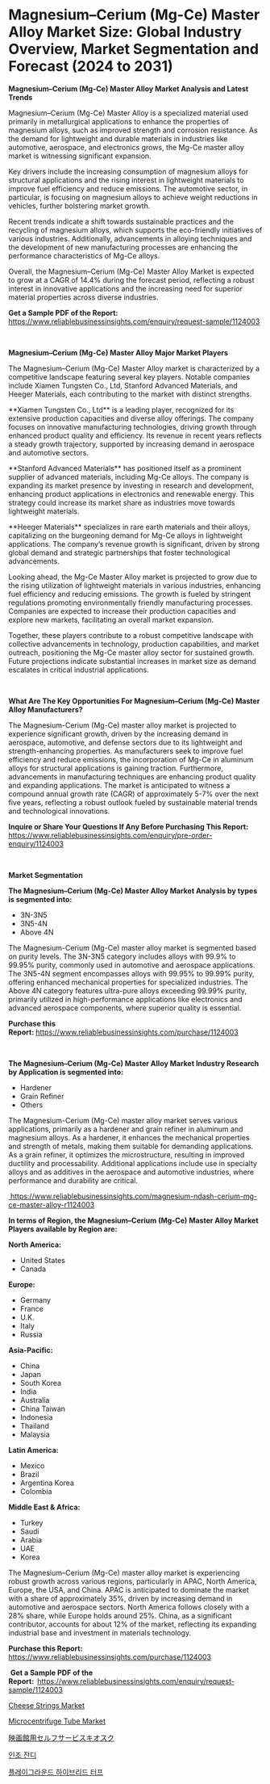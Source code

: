 <p><h1>Magnesium–Cerium (Mg-Ce) Master Alloy Market Size: Global Industry Overview, Market Segmentation and Forecast (2024 to 2031)</h1></p><p><strong>Magnesium–Cerium (Mg-Ce) Master Alloy Market Analysis and Latest Trends</strong></p>
<p><p>Magnesium–Cerium (Mg-Ce) Master Alloy is a specialized material used primarily in metallurgical applications to enhance the properties of magnesium alloys, such as improved strength and corrosion resistance. As the demand for lightweight and durable materials in industries like automotive, aerospace, and electronics grows, the Mg-Ce master alloy market is witnessing significant expansion. </p><p>Key drivers include the increasing consumption of magnesium alloys for structural applications and the rising interest in lightweight materials to improve fuel efficiency and reduce emissions. The automotive sector, in particular, is focusing on magnesium alloys to achieve weight reductions in vehicles, further bolstering market growth.</p><p>Recent trends indicate a shift towards sustainable practices and the recycling of magnesium alloys, which supports the eco-friendly initiatives of various industries. Additionally, advancements in alloying techniques and the development of new manufacturing processes are enhancing the performance characteristics of Mg-Ce alloys.</p><p>Overall, the Magnesium–Cerium (Mg-Ce) Master Alloy Market is expected to grow at a CAGR of 14.4% during the forecast period, reflecting a robust interest in innovative applications and the increasing need for superior material properties across diverse industries.</p></p>
<p><strong>Get a Sample PDF of the Report:&nbsp;</strong> <a href="https://www.reliablebusinessinsights.com/enquiry/request-sample/1124003">https://www.reliablebusinessinsights.com/enquiry/request-sample/1124003</a></p>
<p>&nbsp;</p>
<p><strong>Magnesium–Cerium (Mg-Ce) Master Alloy Major Market Players</strong></p>
<p><p>The Magnesium–Cerium (Mg-Ce) Master Alloy market is characterized by a competitive landscape featuring several key players. Notable companies include Xiamen Tungsten Co., Ltd, Stanford Advanced Materials, and Heeger Materials, each contributing to the market with distinct strengths.</p><p>**Xiamen Tungsten Co., Ltd** is a leading player, recognized for its extensive production capacities and diverse alloy offerings. The company focuses on innovative manufacturing technologies, driving growth through enhanced product quality and efficiency. Its revenue in recent years reflects a steady growth trajectory, supported by increasing demand in aerospace and automotive sectors.</p><p>**Stanford Advanced Materials** has positioned itself as a prominent supplier of advanced materials, including Mg-Ce alloys. The company is expanding its market presence by investing in research and development, enhancing product applications in electronics and renewable energy. This strategy could increase its market share as industries move towards lightweight materials.</p><p>**Heeger Materials** specializes in rare earth materials and their alloys, capitalizing on the burgeoning demand for Mg-Ce alloys in lightweight applications. The company’s revenue growth is significant, driven by strong global demand and strategic partnerships that foster technological advancements.</p><p>Looking ahead, the Mg-Ce Master Alloy market is projected to grow due to the rising utilization of lightweight materials in various industries, enhancing fuel efficiency and reducing emissions. The growth is fueled by stringent regulations promoting environmentally friendly manufacturing processes. Companies are expected to increase their production capacities and explore new markets, facilitating an overall market expansion.</p><p>Together, these players contribute to a robust competitive landscape with collective advancements in technology, production capabilities, and market outreach, positioning the Mg-Ce master alloy sector for sustained growth. Future projections indicate substantial increases in market size as demand escalates in critical industrial applications.</p></p>
<p>&nbsp;</p>
<p><strong>What Are The Key Opportunities For Magnesium–Cerium (Mg-Ce) Master Alloy Manufacturers?</strong></p>
<p><p>The Magnesium-Cerium (Mg-Ce) master alloy market is projected to experience significant growth, driven by the increasing demand in aerospace, automotive, and defense sectors due to its lightweight and strength-enhancing properties. As manufacturers seek to improve fuel efficiency and reduce emissions, the incorporation of Mg-Ce in aluminum alloys for structural applications is gaining traction. Furthermore, advancements in manufacturing techniques are enhancing product quality and expanding applications. The market is anticipated to witness a compound annual growth rate (CAGR) of approximately 5-7% over the next five years, reflecting a robust outlook fueled by sustainable material trends and technological innovations.</p></p>
<p><strong>Inquire or Share Your Questions If Any Before Purchasing This Report:</strong> <a href="https://www.reliablebusinessinsights.com/enquiry/pre-order-enquiry/1124003">https://www.reliablebusinessinsights.com/enquiry/pre-order-enquiry/1124003</a></p>
<p>&nbsp;</p>
<p><strong>Market Segmentation</strong></p>
<p><strong>The Magnesium–Cerium (Mg-Ce) Master Alloy Market Analysis by types is segmented into:</strong></p>
<p><ul><li>3N-3N5</li><li>3N5-4N</li><li>Above 4N</li></ul></p>
<p><p>The Magnesium-Cerium (Mg-Ce) master alloy market is segmented based on purity levels. The 3N-3N5 category includes alloys with 99.9% to 99.95% purity, commonly used in automotive and aerospace applications. The 3N5-4N segment encompasses alloys with 99.95% to 99.99% purity, offering enhanced mechanical properties for specialized industries. The Above 4N category features ultra-pure alloys exceeding 99.99% purity, primarily utilized in high-performance applications like electronics and advanced aerospace components, where superior quality is essential.</p></p>
<p><strong>Purchase this Report:&nbsp;</strong><a href="https://www.reliablebusinessinsights.com/purchase/1124003">https://www.reliablebusinessinsights.com/purchase/1124003</a></p>
<p>&nbsp;</p>
<p><strong>The Magnesium–Cerium (Mg-Ce) Master Alloy Market Industry Research by Application is segmented into:</strong></p>
<p><ul><li>Hardener</li><li>Grain Refiner</li><li>Others</li></ul></p>
<p><p>The Magnesium-Cerium (Mg-Ce) master alloy market serves various applications, primarily as a hardener and grain refiner in aluminum and magnesium alloys. As a hardener, it enhances the mechanical properties and strength of metals, making them suitable for demanding applications. As a grain refiner, it optimizes the microstructure, resulting in improved ductility and processability. Additional applications include use in specialty alloys and as additives in the aerospace and automotive industries, where performance and durability are critical.</p></p>
<p><a href="https://www.reliablebusinessinsights.com/magnesium-ndash-cerium-mg-ce-master-alloy-r1124003">&nbsp;https://www.reliablebusinessinsights.com/magnesium-ndash-cerium-mg-ce-master-alloy-r1124003</a></p>
<p><strong>In terms of Region, the Magnesium–Cerium (Mg-Ce) Master Alloy Market Players available by Region are:</strong></p>
<p>
    <p> <strong> North America: </strong>
        <ul>
            <li>United States</li>
            <li>Canada</li>
        </ul>
        </p> 
    <p> <strong> Europe: </strong>
        <ul>
            <li>Germany</li>
            <li>France</li>
            <li>U.K.</li>
            <li>Italy</li>
            <li>Russia</li>
        </ul>
        </p> 
    <p> <strong> Asia-Pacific: </strong>
        <ul>
            <li>China</li>
            <li>Japan</li>
            <li>South Korea</li>
            <li>India</li>
            <li>Australia</li>
            <li>China Taiwan</li>
            <li>Indonesia</li>
            <li>Thailand</li>
            <li>Malaysia</li>
        </ul>
        </p> 
    <p> <strong> Latin America: </strong>
        <ul>
            <li>Mexico</li>
            <li>Brazil</li>
            <li>Argentina Korea</li>
            <li>Colombia</li>
        </ul>
        </p> 
    <p> <strong> Middle East & Africa: </strong>
        <ul>
            <li>Turkey</li>
            <li>Saudi</li>
            <li>Arabia</li>
            <li>UAE</li>
            <li>Korea</li>
        </ul>
    </p>
    </p>
<p><p>The Magnesium–Cerium (Mg-Ce) master alloy market is experiencing robust growth across various regions, particularly in APAC, North America, Europe, the USA, and China. APAC is anticipated to dominate the market with a share of approximately 35%, driven by increasing demand in automotive and aerospace sectors. North America follows closely with a 28% share, while Europe holds around 25%. China, as a significant contributor, accounts for about 12% of the market, reflecting its expanding industrial base and investment in materials technology.</p></p>
<p><strong>Purchase this Report: </strong><a href="https://www.reliablebusinessinsights.com/purchase/1124003">https://www.reliablebusinessinsights.com/purchase/1124003</a></p>
<p>&nbsp;<strong>Get a Sample PDF of the Report:&nbsp;&nbsp;</strong><a href="https://www.reliablebusinessinsights.com/enquiry/request-sample/1124003">https://www.reliablebusinessinsights.com/enquiry/request-sample/1124003</a></p>
<p><strong></strong></p>
<p><p><a href="https://medium.com/@lynnullrich2023/the-growth-of-the-cheese-strings-market-has-been-significant-driven-by-various-critical-factors-13d0b59b88e7">Cheese Strings Market</a></p><p><a href="https://github.com/nicoletavirag/Market-Research-Report-List-5/blob/main/microcentrifuge-tube-market.md">Microcentrifuge Tube Market</a></p><p><a href="https://medium.com/@lunamoen2008/%E6%98%A0%E7%94%BB%E5%B8%82%E5%A0%B4%E5%90%91%E3%81%91%E3%82%BB%E3%83%AB%E3%83%95%E3%82%B5%E3%83%BC%E3%83%93%E3%82%B9%E3%82%AD%E3%82%AA%E3%82%B9%E3%82%AF%E3%81%AE%E6%96%B0%E3%81%9F%E3%81%AA%E3%83%88%E3%83%AC%E3%83%B3%E3%83%89-2024%E5%B9%B4%E3%81%8B%E3%82%892031%E5%B9%B4%E3%81%AE%E3%82%B0%E3%83%AD%E3%83%BC%E3%83%90%E3%83%AB%E5%B1%95%E6%9C%9B%E3%81%A8%E6%9C%AA%E6%9D%A5%E3%81%AE%E5%B1%95%E6%9C%9B-e364196be567">映画館用セルフサービスキオスク</a></p><p><a href="https://medium.com/@conradkirrlin76575/%ED%95%A9%EC%84%B1-%EC%9E%94%EB%94%94-%EC%8B%9C%EC%9E%A5-%EA%B7%9C%EB%AA%A8-%EB%B0%8F-%EC%A0%90%EC%9C%A0%EC%9C%A8-%EB%B6%84%EC%84%9D-%EC%84%B1%EC%9E%A5-%EC%B6%94%EC%84%B8-%EB%B0%8F-%EC%98%88%EC%B8%A1-2024-2031-d8cc790b6164">인조 잔디</a></p><p><a href="https://medium.com/@conradkirrlin76575/%EB%86%80%EC%9D%B4%ED%84%B0-%ED%95%98%EC%9D%B4%EB%B8%8C%EB%A6%AC%EB%93%9C-%EC%9E%94%EB%94%94-%EC%8B%9C%EC%9E%A5-%EC%A0%90%EC%9C%A0%EC%9C%A8-%EB%B0%8F-%EC%8B%9C%EC%9E%A5-%EB%B6%84%EC%84%9D-2024%EB%85%84%EB%B6%80%ED%84%B0-2031%EB%85%84%EA%B9%8C%EC%A7%80%EC%9D%98-%EC%84%B1%EC%9E%A5-%ED%8A%B8%EB%A0%8C%EB%93%9C-%EB%B0%8F-%EC%98%88%EC%B8%A1-255a89e6255c">플레이그라운드 하이브리드 터프</a></p></p>